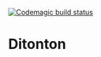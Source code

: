 [![Codemagic build status](https://api.codemagic.io/apps/619cfd71f30f101cf86845b9/619cfd71f30f101cf86845b8/status_badge.svg)](https://codemagic.io/apps/619cfd71f30f101cf86845b9/619cfd71f30f101cf86845b8/latest_build)

# Ditonton